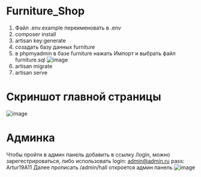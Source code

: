 # Furniture_Shop
1) Файл .env.example переименовать в .env
2) composer install
3) artisan key:generate
4) созадать базу данных furniture
5) в phpmyadmin в базе furniture нажать Импорт и выбрать файл furniture.sql
![image](https://user-images.githubusercontent.com/56910528/149516847-66b3280d-3469-4c90-a028-f874f9359da6.png)
6) artisan migrate
7) artisan serve
# Скриншот главной страницы
![image](https://user-images.githubusercontent.com/56910528/149516869-3da0896e-9842-42a5-a207-275767a0ede5.png)
# Aдминка
Чтобы пройти в админ панель добавить в ссылку /login, можно зарегестрироваться, либо использовать 
login: admin@admin.ru 
pass: Artur19A11
Далее прописать /admin/hall откроется админ панель
![image](https://user-images.githubusercontent.com/56910528/149518052-2f8dedbf-ea85-4830-8825-670c36e519cc.png)

